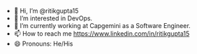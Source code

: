 - 👋 Hi, I’m @ritikgupta15
- 👀 I’m interested in DevOps.
- 🌱 I’m currently working at Capgemini as a Software Engineer.
- 📫 How to reach me https://www.linkedin.com/in/ritikgupta15
- 😄 Pronouns: He/His

<!---
ritikgupta15/ritikgupta15 is a ✨ special ✨ repository because its `README.md` (this file) appears on your GitHub profile.
You can click the Preview link to take a look at your changes.
--->

